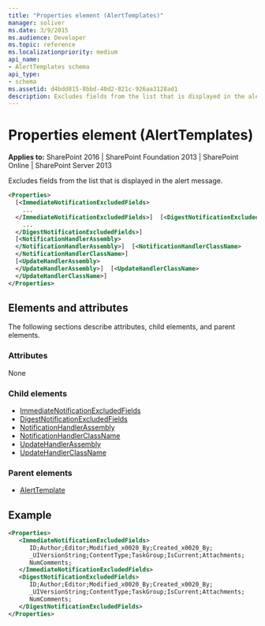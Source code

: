 ```yaml
---
title: "Properties element (AlertTemplates)"
manager: soliver
ms.date: 3/9/2015
ms.audience: Developer
ms.topic: reference
ms.localizationpriority: medium
api_name:
- AlertTemplates schema
api_type:
- schema
ms.assetid: d4bdd815-8bbd-40d2-821c-926aa3128ad1
description: Excludes fields from the list that is displayed in the alert message.
---
```


# Properties element (AlertTemplates)

**Applies to:** SharePoint 2016 | SharePoint Foundation 2013 | SharePoint Online | SharePoint Server 2013

Excludes fields from the list that is displayed in the alert message.

```XML
<Properties>
  [<ImmediateNotificationExcludedFields>
    ...
  </ImmediateNotificationExcludedFields>]  [<DigestNotificationExcludedFields>
    ...
  </DigestNotificationExcludedFields>]
  [<NotificationHandlerAssembly>
  </NotificationHandlerAssembly>]  [<NotificationHandlerClassName>
  </NotificationHandlerClassName>]
  [<UpdateHandlerAssembly>
  </UpdateHandlerAssembly>]  [<UpdateHandlerClassName>
  </UpdateHandlerClassName>]
</Properties>
```

## Elements and attributes

The following sections describe attributes, child elements, and parent elements.

### Attributes

None

### Child elements

- [ImmediateNotificationExcludedFields](immediatenotificationexcludedfields-element-alerttemplates.md)
- [DigestNotificationExcludedFields](digestnotificationexcludedfields-element-alerttemplates.md)
- [NotificationHandlerAssembly](notificationhandlerassembly-element-alert-templates.md)
- [NotificationHandlerClassName](notificationhandlerclassname-element-alerttemplates.md)
- [UpdateHandlerAssembly](updatehandlerassembly-element-alerttemplates.md)
- [UpdateHandlerClassName](updatehandlerclassname-element-alerttemplates.md)

### Parent elements

- [AlertTemplate](alerttemplate-element-alerttemplates.md)

## Example

```XML
<Properties>
   <ImmediateNotificationExcludedFields>
      ID;Author;Editor;Modified_x0020_By;Created_x0020_By;
      _UIVersionString;ContentType;TaskGroup;IsCurrent;Attachments;
      NumComments;
   </ImmediateNotificationExcludedFields>
   <DigestNotificationExcludedFields>
      ID;Author;Editor;Modified_x0020_By;Created_x0020_By;
      _UIVersionString;ContentType;TaskGroup;IsCurrent;Attachments;
      NumComments;
   </DigestNotificationExcludedFields>
</Properties>
```
